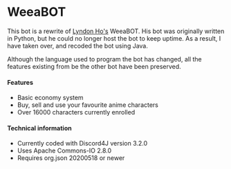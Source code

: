 # WeeaBOT

This bot is a rewrite of [Lyndon Ho's](https://github.com/Lydxn "Lyndon's Github Repository") WeeaBOT. His bot was originally written in Python, but he could no longer host the bot
to keep uptime. As a result, I have taken over, and recoded the bot using Java.

Although the language used to program the bot has changed, all the features existing from be the other bot have been preserved.

#### Features
  * Basic economy system
  * Buy, sell and use your favourite anime characters
  * Over 16000 characters currently enrolled
  
#### Technical information
  * Currently coded with Discord4J version 3.2.0
  * Uses Apache Commons-IO 2.8.0
  * Requires org.json 20200518 or newer
